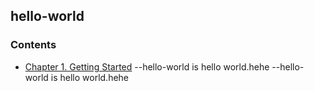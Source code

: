 ## hello-world
### Contents
- [Chapter 1. Getting Started](directory/new-file2)
--hello-world is hello world.hehe
--hello-world is hello world.hehe
